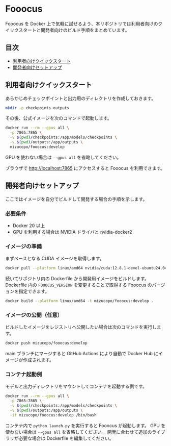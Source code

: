 # Fooocus

Fooocus を Docker 上で気軽に試せるよう、本リポジトリでは利用者向けのクイックスタートと開発者向けのビルド手順をまとめています。

## 目次
- [利用者向けクイックスタート](#利用者向けクイックスタート)
- [開発者向けセットアップ](#開発者向けセットアップ)

## 利用者向けクイックスタート
あらかじめチェックポイントと出力用のディレクトリを作成しておきます。

```sh
mkdir -p checkpoints outputs
```

その後、公式イメージを次のコマンドで起動します。

```sh
docker run --rm --gpus all \
  -p 7865:7865 \
  -v $(pwd)/checkpoints:/app/models/checkpoints \
  -v $(pwd)/outputs:/app/outputs \
  mizucopo/fooocus:develop
```

GPU を使わない場合は `--gpus all` を省略してください。

ブラウザで <http://localhost:7865> にアクセスすると Fooocus を利用できます。

## 開発者向けセットアップ

ここではイメージを自分でビルドして開発する場合の手順を示します。

### 必要条件
- Docker 20 以上
- GPU を利用する場合は NVIDIA ドライバと nvidia-docker2

### イメージの準備
まずベースとなる CUDA イメージを取得します。

```sh
docker pull --platform linux/amd64 nvidia/cuda:12.8.1-devel-ubuntu24.04
```

続いてリポジトリ内の Dockerfile から開発用イメージをビルドします。
Dockerfile 内の `FOOOCUS_VERSION` を変更することで取得する Fooocus のバージョンを指定できます。

```sh
docker build --platform linux/amd64 -t mizucopo/fooocus:develop .
```

### イメージの公開（任意）
ビルドしたイメージをレジストリへ公開したい場合は次のコマンドを実行します。

```sh
docker push mizucopo/fooocus:develop
```

main ブランチにマージすると GitHub Actions により自動で Docker Hub にイメージが作成されます。

### コンテナ起動例
モデルと出力ディレクトリをマウントしてコンテナを起動する例です。

```sh
docker run --rm --gpus all \
  -p 7865:7865 \
  -v $(pwd)/checkpoints:/app/models/checkpoints \
  -v $(pwd)/outputs:/app/outputs \
  -it mizucopo/fooocus:develop /bin/bash
```

コンテナ内で `python launch.py` を実行すると Fooocus が起動します。
GPU を使わない場合は `--gpus all` を省略してください。
開発に合わせて追加のライブラリが必要な場合は Dockerfile を編集してください。
